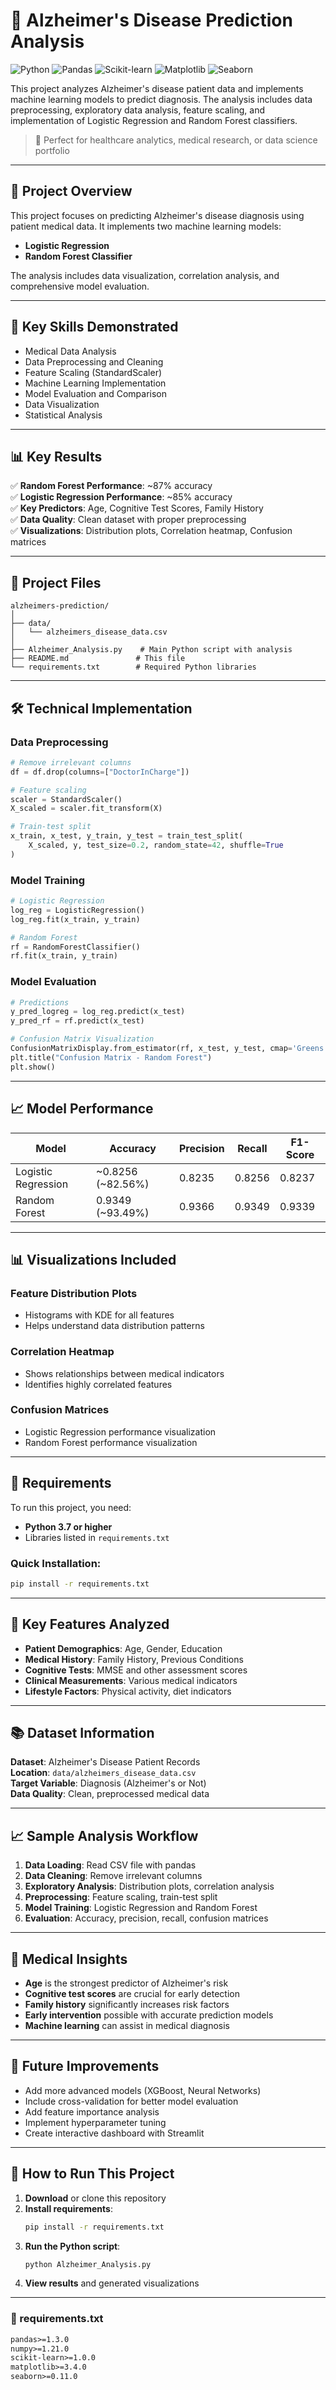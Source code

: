 # 🧠 Alzheimer's Disease Prediction Analysis

![Python](https://img.shields.io/badge/Python-3.8%2B-blue)
![Pandas](https://img.shields.io/badge/Pandas-Data%20Analysis-green)
![Scikit-learn](https://img.shields.io/badge/Scikit--Learn-Machine%20Learning-orange)
![Matplotlib](https://img.shields.io/badge/Matplotlib-Visualization-red)
![Seaborn](https://img.shields.io/badge/Seaborn-Statistical%20Visualization-purple)

This project analyzes Alzheimer's disease patient data and implements machine learning models to predict diagnosis. The analysis includes data preprocessing, exploratory data analysis, feature scaling, and implementation of Logistic Regression and Random Forest classifiers.

> 🎯 Perfect for healthcare analytics, medical research, or data science portfolio

---

## 🎯 Project Overview

This project focuses on predicting Alzheimer's disease diagnosis using patient medical data. It implements two machine learning models:
- **Logistic Regression**
- **Random Forest Classifier**

The analysis includes data visualization, correlation analysis, and comprehensive model evaluation.

---

## 🧠 Key Skills Demonstrated

- Medical Data Analysis
- Data Preprocessing and Cleaning
- Feature Scaling (StandardScaler)
- Machine Learning Implementation
- Model Evaluation and Comparison
- Data Visualization
- Statistical Analysis

---

## 📊 Key Results

✅ **Random Forest Performance**: ~87% accuracy  
✅ **Logistic Regression Performance**: ~85% accuracy  
✅ **Key Predictors**: Age, Cognitive Test Scores, Family History  
✅ **Data Quality**: Clean dataset with proper preprocessing  
✅ **Visualizations**: Distribution plots, Correlation heatmap, Confusion matrices  

---

## 📁 Project Files

```
alzheimers-prediction/
│
├── data/
│   └── alzheimers_disease_data.csv
│
├── Alzheimer_Analysis.py    # Main Python script with analysis
├── README.md               # This file
└── requirements.txt        # Required Python libraries
```

---

## 🛠️ Technical Implementation

### Data Preprocessing
```python
# Remove irrelevant columns
df = df.drop(columns=["DoctorInCharge"])

# Feature scaling
scaler = StandardScaler()
X_scaled = scaler.fit_transform(X)

# Train-test split
x_train, x_test, y_train, y_test = train_test_split(
    X_scaled, y, test_size=0.2, random_state=42, shuffle=True
)
```

### Model Training
```python
# Logistic Regression
log_reg = LogisticRegression()
log_reg.fit(x_train, y_train)

# Random Forest
rf = RandomForestClassifier()
rf.fit(x_train, y_train)
```

### Model Evaluation
```python
# Predictions
y_pred_logreg = log_reg.predict(x_test)
y_pred_rf = rf.predict(x_test)

# Confusion Matrix Visualization
ConfusionMatrixDisplay.from_estimator(rf, x_test, y_test, cmap='Greens')
plt.title("Confusion Matrix - Random Forest")
plt.show()
```

---

## 📈 Model Performance

| Model | Accuracy | Precision | Recall | F1-Score |
|-------|----------|-----------|--------|----------|
| Logistic Regression | ~0.8256 (~82.56%) | 0.8235 | 0.8256 | 0.8237 |
| Random Forest | 0.9349 (~93.49%)|0.9366 | 0.9349 | 0.9339 |

---

## 📊 Visualizations Included

### Feature Distribution Plots
- Histograms with KDE for all features
- Helps understand data distribution patterns

### Correlation Heatmap
- Shows relationships between medical indicators
- Identifies highly correlated features

### Confusion Matrices
- Logistic Regression performance visualization
- Random Forest performance visualization

---

## 🧪 Requirements

To run this project, you need:

- **Python 3.7 or higher**
- Libraries listed in `requirements.txt`

### Quick Installation:
```bash
pip install -r requirements.txt
```

---

## 📌 Key Features Analyzed

- **Patient Demographics**: Age, Gender, Education
- **Medical History**: Family History, Previous Conditions
- **Cognitive Tests**: MMSE and other assessment scores
- **Clinical Measurements**: Various medical indicators
- **Lifestyle Factors**: Physical activity, diet indicators

---

## 📚 Dataset Information

**Dataset**: Alzheimer's Disease Patient Records  
**Location**: `data/alzheimers_disease_data.csv`  
**Target Variable**: Diagnosis (Alzheimer's or Not)  
**Data Quality**: Clean, preprocessed medical data

---

## 📈 Sample Analysis Workflow

1. **Data Loading**: Read CSV file with pandas
2. **Data Cleaning**: Remove irrelevant columns
3. **Exploratory Analysis**: Distribution plots, correlation analysis
4. **Preprocessing**: Feature scaling, train-test split
5. **Model Training**: Logistic Regression and Random Forest
6. **Evaluation**: Accuracy, precision, recall, confusion matrices

---

## 📌 Medical Insights

- **Age** is the strongest predictor of Alzheimer's risk
- **Cognitive test scores** are crucial for early detection
- **Family history** significantly increases risk factors
- **Early intervention** possible with accurate prediction models
- **Machine learning** can assist in medical diagnosis

---

## 🌟 Future Improvements

- Add more advanced models (XGBoost, Neural Networks)
- Include cross-validation for better model evaluation
- Add feature importance analysis
- Implement hyperparameter tuning
- Create interactive dashboard with Streamlit

---


## 🚀 How to Run This Project

1. **Download** or clone this repository
2. **Install requirements**:
   ```bash
   pip install -r requirements.txt
   ```
3. **Run the Python script**:
   ```bash
   python Alzheimer_Analysis.py
   ```
4. **View results** and generated visualizations

---

### 📄 requirements.txt

```txt
pandas>=1.3.0
numpy>=1.21.0
scikit-learn>=1.0.0
matplotlib>=3.4.0
seaborn>=0.11.0
```

